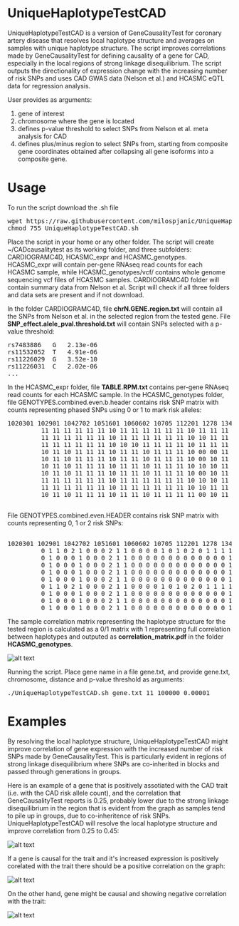# UniqueHaplotypeTestCAD

UniqueHaplotypeTestCAD is a version of GeneCausalityTest for coronary artery disease that resolves local haplotype structure and averages on samples with unique haplotype structure. The script improves correlations made by GeneCausalityTest for defining causality of a gene for CAD, especially in the local regions of strong linkage disequilibrium. The script outputs the directionality of expression change with the increasing number of risk SNPs and uses CAD GWAS data (Nelson et al.) and HCASMC eQTL data for regression analysis.

User provides as arguments:

1. gene of interest
2. chromosome where the gene is located
3. defines p-value threshold to select SNPs from Nelson et al. meta analysis for CAD 
4. defines plus/minus region to select SNPs from, starting from composite gene coordinates obtained after collapsing all gene isoforms into a composite gene.

# Usage

To run the script download the .sh file
<pre>
wget https://raw.githubusercontent.com/milospjanic/UniqueHaplotypeTestCAD/master/UniqueHaplotypeTestCAD.sh
chmod 755 UniqueHaplotypeTestCAD.sh
</pre>

Place the script in your home or any other folder. The script will create ~/CADcausalitytest as its working folder, and three subfolders: CARDIOGRAMC4D, HCASMC_expr and HCASMC_genotypes. HCASMC_expr will contain per-gene RNAseq read counts for each HCASMC sample, while HCASMC_genotypes/vcf/ contains whole genome sequencing vcf files of HCASMC samples. CARDIOGRAMC4D folder will contain summary data from Nelson et al. Script will check if all three folders and data sets are present and if not download.

In the folder CARDIOGRAMC4D, file **chrN.GENE.region.txt** will contain all the SNPs from Nelson et al. in the selected region from the tested gene. File **SNP_effect.alele_pval.threshold.txt** will contain SNPs selected with a p-value threshold:

<pre>
rs7483886	G	2.13e-06
rs11532052	T	4.91e-06
rs11226029	G	3.52e-10
rs11226031	C	2.02e-06
...
</pre>

In the HCASMC_expr folder, file **TABLE.RPM.txt** contains per-gene RNAseq read counts for each HCASMC sample. In the HCASMC_genotypes folder, file GENOTYPES.combined.even.b.header contains risk SNP matrix with counts representing phased SNPs using 0 or 1 to mark risk alleles:

<pre>
1020301 102901 1042702 1051601 1060602 10705 112201 1278 1346 1347 1369 1386 1448 1483 1497 1522 1559 1576 1587 1596 177089 1795 1923 200212 2030801 2040401 20805 2102 2109 2115 2135 2139 2161 2228 2282 2305 2356 24156 2435 2463 2477 2510 289727 2989 3003 3100203 3101801 313605 59386145 59885590 7103002 8072501 8100901 9052004 9070202 9071501 9090701 CA1401
         11 11 11 11 11 11 10 11 11 11 11 11 11 10 11 11 11 10 10 10 11 11 11 11 10 11 11 11 10 11 11 10 11 11 11 11 10 11 11 11 11 11 11 11 00 10 10 10 11 11 10 11 11 11 11 10 10 10
         11 11 11 11 11 11 10 11 11 11 11 11 11 10 10 11 11 10 10 10 11 11 11 11 10 11 11 11 10 11 11 10 11 11 11 11 10 10 11 11 11 11 11 11 00 10 10 10 11 11 10 11 11 11 11 10 10 10
         11 11 11 11 11 11 10 10 10 11 11 11 11 10 11 11 11 10 10 10 11 10 11 11 10 11 11 11 10 11 11 10 11 11 11 11 10 10 11 11 11 10 11 11 00 10 10 11 11 11 10 11 11 11 11 10 10 10
         10 11 10 11 11 11 10 11 11 10 11 11 11 10 00 00 11 10 10 00 10 10 11 00 10 11 11 11 10 10 10 10 11 11 10 11 00 10 10 11 11 11 11 11 00 10 10 10 11 11 10 10 11 11 11 10 10 10
         10 11 10 11 11 11 10 11 11 10 11 11 11 10 00 10 11 10 10 00 10 10 11 00 10 11 11 11 10 10 10 10 11 11 10 11 00 10 10 11 11 11 11 11 00 10 10 10 11 11 10 10 11 11 11 10 10 10
         10 11 10 11 11 11 10 11 11 10 11 11 11 10 10 10 11 10 10 00 10 10 11 00 10 11 11 11 10 10 10 10 11 11 10 11 00 10 10 11 11 11 11 11 00 10 10 10 11 11 10 10 11 11 11 10 10 10
         10 11 10 11 11 11 10 11 11 10 11 11 11 10 00 10 11 10 10 00 10 10 11 00 10 11 11 11 10 10 10 10 11 11 10 11 00 10 10 11 11 11 11 11 00 10 10 10 11 11 10 10 11 11 11 10 10 10
         11 11 11 11 11 11 10 11 11 11 11 11 11 10 10 10 11 10 10 10 11 11 11 11 10 11 11 11 10 11 11 10 11 11 11 11 10 10 11 11 11 11 11 11 00 10 10 10 11 11 10 11 11 11 11 10 10 10
         11 11 11 11 11 11 10 11 11 11 11 11 11 10 10 11 11 10 10 10 11 11 11 11 10 11 11 11 10 11 11 10 11 11 11 11 10 10 11 11 11 11 11 11 00 10 10 10 11 11 10 11 11 11 11 10 10 10
         10 11 10 11 11 11 10 11 11 10 11 11 11 11 00 10 11 10 10 00 10 10 11 00 10 11 11 11 10 10 10 10 11 11 10 11 00 10 10 ...

</pre>

File GENOTYPES.combined.even.HEADER contains risk SNP matrix with counts representing 0, 1 or 2 risk SNPs:

<pre>

1020301 102901 1042702 1051601 1060602 10705 112201 1278 1346 1347 1369 1386 1448 1483 1497 1522 1559 1576 1587 1596 177089 1795 1923 200212 2030801 2040401 20805 2102 2109 2115 2135 2139 2161 2228 2282 2305 2356 24156 2435 2463 2477 2510 289727 2989 3003 3100203 3101801 313605 59386145 59885590 7103002 8072501 8100901 9052004 9070202 9071501 9090701 CA1401
         0 1 1 0 2 1 0 0 0 2 1 1 0 0 0 0 1 0 1 0 2 0 1 1 1 1 0 1 0 1 1 0 2 2 1 0 1 1 2 1 2 0 1 1 0 1 2 1 2 0 1 0 0 1 0 1 1 0
         0 1 0 0 0 1 0 0 0 2 1 1 0 0 0 0 0 0 0 0 0 0 0 0 0 1 0 0 0 1 1 0 0 0 0 0 0 0 2 0 2 0 1 1 0 1 1 1 2 0 1 0 0 0 0 1 0 0
         0 1 0 0 0 1 0 0 0 2 1 1 0 0 0 0 0 0 0 0 0 0 0 0 0 1 0 0 0 1 1 0 0 0 0 0 0 0 2 0 2 0 1 1 0 1 1 1 2 0 1 0 0 0 0 1 0 0
         0 1 0 0 0 1 0 0 0 2 1 1 0 0 0 0 0 0 0 0 0 0 0 0 0 1 0 0 0 1 1 0 0 0 0 0 0 0 2 0 2 0 1 1 0 1 1 1 2 0 1 0 0 0 0 1 0 0
         0 1 0 0 0 1 0 0 0 2 1 1 0 0 0 0 0 0 0 0 0 0 0 0 0 1 0 0 0 1 1 0 0 0 0 0 0 0 2 0 2 0 1 1 0 1 1 1 2 0 1 0 0 0 0 1 0 0
         0 1 1 0 2 1 0 0 0 2 1 1 0 0 0 0 1 0 1 0 2 0 1 1 1 1 0 1 0 1 1 0 2 2 1 0 1 1 2 1 2 0 1 1 0 1 2 1 2 0 1 0 0 1 0 1 1 0
         0 1 0 0 0 1 0 0 0 2 1 1 0 0 0 0 0 0 0 0 0 0 0 0 0 1 0 0 0 1 1 0 0 0 0 0 0 0 2 0 2 0 1 1 0 1 1 1 2 0 1 0 0 0 0 1 0 0
         0 1 0 0 0 1 0 0 0 2 1 1 0 0 0 0 0 0 0 0 0 0 0 0 0 1 0 0 0 1 1 0 0 0 0 0 0 0 2 0 2 0 1 1 0 1 1 1 2 0 1 0 0 0 0 1 0 0
         0 1 0 0 0 1 0 0 0 2 1 1 0 0 0 0 0 0 0 0 0 0 0 0 0 1 0 0 0 1 1 0 0 0 0 0 0 0 2 0 2 0 1 1 0 1 1 1 2 0 1 0 0 0 0 1 0 0
</pre>

The sample correlation matrix representing the haplotype structure for the tested region is calculated as a 0/1 matrix with 1 representing full correlation between haplotypes and outputed as **correlation_matrix.pdf** in the folder **HCASMC_genotypes**.

![alt text](https://github.com/milospjanic/UniqueHaplotypeTestCAD/blob/master/correlation_matrix.png)

Running the script. Place gene name in a file gene.txt, and provide gene.txt, chromosome, distance and p-value threshold as arguments:

<pre>
./UniqueHaplotypeTestCAD.sh gene.txt 11 100000 0.00001
</pre>

# Examples

By resolving the local haplotype structure, UniqueHaplotypeTestCAD might improve correlation of gene expression with the increased number of risk SNPs made by GeneCausalityTest. This is particularly evident in regions of strong linkage disequilibrium where SNPs are co-inherited in blocks and passed through generations in groups. 

Here is an example of a gene that is positively assotiated with the CAD trait (i.e. with the CAD risk allele count), and the correlation that GeneCausalityTest reports is 0.25, probably lower due to the strong linkage disequilibrium in the region that is evident from the graph as samples tend to pile up in groups, due to co-inheritence of risk SNPs. UniqueHaplotypeTestCAD will resolve the local haplotype structure and improve correlation from 0.25 to 0.45:

![alt text](https://github.com/milospjanic/GeneCausalityTestCAD/blob/master/test24.png)

If a gene is causal for the trait and it's increased expression is positively corelated with the trait there should be a positive correlation on the graph:

![alt text](https://github.com/milospjanic/GeneCausalityTestCAD/blob/master/test28.png)

On the other hand, gene might be causal and showing negative correlation with the trait:

![alt text](https://github.com/milospjanic/GeneCausalityTestCAD/blob/master/test29.png)
